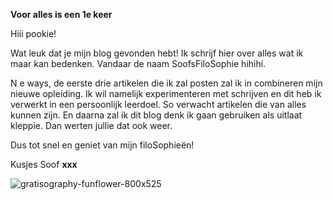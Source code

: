 **Voor alles is een 1e keer**

Hiii pookie!

Wat leuk dat je mijn blog gevonden hebt! Ik schrijf hier over alles wat ik maar kan bedenken. Vandaar de naam SoofsFiloSophie hihihi.

N e ways, de eerste drie artikelen die ik zal posten zal ik in combineren mijn nieuwe opleiding. Ik wil namelijk experimenteren met schrijven en dit heb ik verwerkt in een persoonlijk leerdoel. So verwacht artikelen die van alles kunnen zijn. En daarna zal ik dit blog denk ik gaan gebruiken als uitlaat kleppie. Dan werten jullie dat ook weer.

Dus tot snel en geniet van mijn filoSophieën!

Kusjes Soof **xxx**

![gratisography-funflower-800x525](https://github.com/user-attachments/assets/fd8a9a93-2c42-4e27-b558-e9b6aac6f9da)
